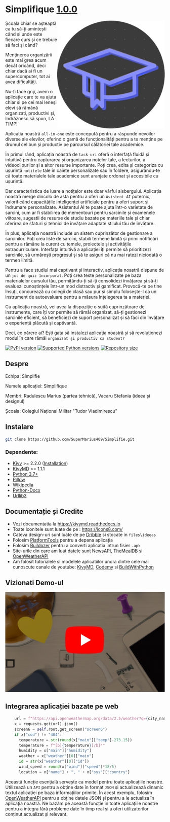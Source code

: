 # Simplifique [1.0.0](https://github.com/SuperMarius409/Simplifie)

<img align="right" height="340" src="https://github.com/SuperMarius409/Simplifie/blob/main/files/project/computer/images/icon.png"/>

Școala chiar se așteaptă ca tu să-ți amintești când și unde este fiecare curs și ce trebuie să faci și când?

Menținerea organizării este mai grea acum decât oricând, deci chiar dacă ai fi un supercomputer, tot ai avea dificultăți.

Nu-ți face griji, avem o aplicație care te va ajuta chiar și pe cei mai leneși elevi să rămână organizați, productivi și, îndrăznesc să spun, LA TIMP!

Aplicația noastră `all-in-one` este concepută pentru a răspunde nevoilor diverse ale elevilor, oferind o gamă de funcționalități pentru a te menține pe drumul cel bun și productiv pe parcursul călătoriei tale academice.

În primul rând, aplicația noastră de `task-uri` oferă o interfață fluidă și intuitivă pentru capturarea și organizarea notelor tale, a lecturilor, a videoclipurilor și a altor resurse importante. Poți crea, edita și categoriza cu ușurință `notitele` tale în caiete personalizate sau în foldere, asigurându-te că toate materialele tale academice sunt aranjate ordonat și accesibile cu ușurință.

Dar caracteristica de luare a notițelor este doar vârful aisbergului. Aplicația noastră merge dincolo de asta pentru a oferi un `Asistent AI` puternic, valorificând capacitățile inteligenței artificiale pentru a oferi suport și îndrumare personalizate. Asistentul AI te poate ajuta într-o varietate de sarcini, cum ar fi stabilirea de mementouri pentru sarcinile și examenele viitoare, sugestii de resurse de studiu bazate pe materiile tale și chiar oferirea de sfaturi și tehnici de învățare adaptate stilului tău de învățare.

În plus, aplicația noastră include un sistem cuprinzător de gestionare a sarcinilor. Poți crea liste de sarcini, stabili termene limită și primi notificări pentru a rămâne la curent cu temele, proiectele și activitățile extracurriculare. Interfața intuitivă a aplicației îți permite să prioritizezi sarcinile, să urmărești progresul și să te asiguri că nu mai ratezi niciodată o termen limită.

Pentru a face studiul mai captivant și interactiv, aplicația noastră dispune de un `joc de quiz încorporat`. Poți crea teste personalizate pe baza materialelor cursului tău, permițându-ți să-ți consolidezi învățarea și să-ți evaluezi cunoștințele într-un mod distractiv și gamificat. Provocă-te pe tine însuți, concurează cu colegii de clasă sau pur și simplu folosește-l ca un instrument de autoevaluare pentru a măsura înțelegerea ta a materiei.

Cu aplicația noastră, vei avea la dispoziție o suită cuprinzătoare de instrumente, care îți vor permite să rămâi organizat, să-ți gestionezi sarcinile eficient, să beneficiezi de suport personalizat și să faci din învățare o experiență plăcută și captivantă.

Deci, ce părere ai? Ești gata să instalezi aplicația noastră și să revoluționezi modul în care rămâi `organizat și productiv ca student?`

[![PyPI version](https://img.shields.io/pypi/v/kivymd.svg)](https://pypi.org/project/kivymd)
[![Supported Python versions](https://img.shields.io/pypi/pyversions/kivymd.svg)](#Installation)
[![Repository size](https://img.shields.io/github/repo-size/kivymd/kivymd.svg)](https://github.com/SuperMarius409)

## Despre

Echipa: Simplifie

Numele aplicației: Simplifique

Membri: Radulescu Marius (partea tehnică), Vacaru Stefania (ideea și designul)

Școala: Colegiul Național Militar "Tudor Vladimirescu" 

## Instalare

```bash
git clone https://github.com/SuperMarius409/Simplifie.git
```

### Dependente:

- [Kivy](https://github.com/kivy/kivy) >= 2.2.0 ([Installation](https://kivy.org/doc/stable/gettingstarted/installation.html))
- [KivyMD](https://github.com/kivymd/KivyMD) >= 1.1.1 
- [Python 3.7+](https://www.python.org/)
- [Pillow](https://github.com/python-pillow/Pillow/)
- [Wikipedia](https://pypi.org/project/wikipedia/)
- [Python-Docx](https://pypi.org/project/python-docx/)
- [Urllib3](https://pypi.org/project/urllib3/)

## Documentație și Credite

- Vezi documentatia la https://kivymd.readthedocs.io
- Toate iconitele sunt luate de pe : https://icons8.com/
- Cateva design-uri sunt luate de pe [Dribble](https://dribbble.com/) si stocate in `files\ideeas`
- Folosim [PlatformTools](https://developer.android.com/tools/releases/platform-tools) pentru a depana aplicația
- Folosim [Buildozer](https://buildozer.readthedocs.io/en/latest/) pentru a converti aplicatia intrun fisier `.apk`
- Site-urile din care am luat datele sunt [NewsAPI](https://newsapi.org/), [TheMealDB](https://www.themealdb.com/) si [OpenWeatherAPI](https://openweathermap.org/api)
- Am folosit tutorialele si modelele aplicatiilor unora dintre cele mai cunoscute canale de youtube: [KivyMD](https://www.youtube.com/@KivyMD), [Codemy](https://www.youtube.com/@Codemycom) si [BuildWithPython](https://www.youtube.com/@buildwithpython)

## Vizionati Demo-ul

<p align="left">
  <a href="https://www.youtube.com/watch?v=Wv9xPJrNvbw">
    <img 
        width="600" 
        src="https://github.com/SuperMarius409/Simplifie/blob/main/files/project/video.png" 
        title="Da-ti click pentru a viziona demo-ul"
    >
  </a>
</p>

## Integrarea aplicației bazate pe web

```python
    url = f"https://api.openweathermap.org/data/2.5/weather?q={city_name}&appid={self.api_key}"
    x = requests.get(url).json()
    screen6 = self.root.get_screen("screen6")
    if x["cod"] != "404":
      temperature = str(round(x["main"]["temp"]-273.15))
      temperature = f"[b]{temperature}[/b]°"
      humidity = x["main"]["humidity"]
      weather = x["weather"][0]["main"]
      id = str(x["weather"][0]["id"])
      wind_speed = round(x["wind"]["speed"]*18/5)
      location = x["name"] + ", " + x["sys"]["country"]
```

Această funcție esențială servește ca model pentru toate aplicațiile noastre. Utilizează un `API` pentru a obține date în format `JSON` și actualizează dinamic textul aplicației pe baza informațiilor primite. În acest exemplu, folosim [OpenWeatherAPI](https://openweathermap.org/api) pentru a obține datele JSON și pentru a le actualiza în aplicația noastră. Ne bazăm pe această funcție în toate aplicațiile noastre pentru a integra fără probleme date în timp real și a oferi utilizatorilor conținut actualizat și relevant.
